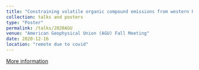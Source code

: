 ```yaml
---
title: "Constraining volatile organic compound emissions from western US wildfires with WE-CAN airborne observations"
collection: talks and posters
type: "Poster"
permalink: /talks/2020AGU
venue: "American Geophysical Union (AGU) Fall Meeting"
date: 2020-12-16
location: "remote due to covid"
---
```


[More information](https://agu.confex.com/agu/fm20/meetingapp.cgi/Paper/765397)
